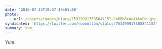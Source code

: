 ```yaml
---
date: '2016-07-13T19:07:16+01:00'
photo:
  - url: /assets/images/diary/753299017505841152-CnRBb8rWcAAkvDw.jpg
syndicated: 'https://twitter.com/roobottom/status/753299017505841152'
summary: Yum.
---
```

Yum. 
